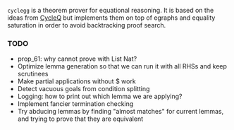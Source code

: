 `cyclegg` is a theorem prover for equational reasoning.
It is based on the ideas from [CycleQ](https://github.com/ec-jones/cycleq)
but implements them on top of egraphs and equality saturation in order to avoid backtracking proof search.

### TODO

- prop_61: why cannot prove with List Nat?
- Optimize lemma generation so that we can run it with all RHSs and keep scrutinees
- Make partial applications without $ work
- Detect vacuous goals from condition splitting
- Logging: how to print out which lemma we are applying?
- Implement fancier termination checking
- Try abducing lemmas by finding "almost matches" for current lemmas, and trying to prove that they are equivalent